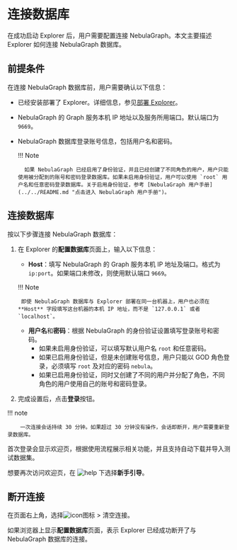# 连接数据库

在成功启动 Explorer 后，用户需要配置连接 NebulaGraph。本文主要描述 Explorer 如何连接 NebulaGraph 数据库。

## 前提条件

在连接 NebulaGraph 数据库前，用户需要确认以下信息：

- 已经安装部署了 Explorer。详细信息，参见[部署 Explorer](../deploy-connect/ex-ug-deploy.md)。

- NebulaGraph 的 Graph 服务本机 IP 地址以及服务所用端口。默认端口为 `9669`。

- NebulaGraph 数据库登录账号信息，包括用户名和密码。

  !!! Note
  
        如果 NebulaGraph 已经启用了身份验证，并且已经创建了不同角色的用户，用户只能使用被分配到的账号和密码登录数据库。如果未启用身份验证，用户可以使用 `root` 用户名和任意密码登录数据库。关于启用身份验证，参考 [NebulaGraph 用户手册](../../README.md "点击进入 NebulaGraph 用户手册")。

## 连接数据库

按以下步骤连接 NebulaGraph 数据库：

1. 在 Explorer 的**配置数据库**页面上，输入以下信息：

   - **Host**：填写 NebulaGraph 的 Graph 服务本机 IP 地址及端口。格式为 `ip:port`。如果端口未修改，则使用默认端口 `9669`。

    !!! Note

        即使 NebulaGraph 数据库与 Explorer 部署在同一台机器上，用户也必须在 **Host** 字段填写这台机器的本机 IP 地址，而不是 `127.0.0.1` 或者 `localhost`。

   - **用户名**和**密码**：根据 NebulaGraph 的身份验证设置填写登录账号和密码。
     - 如果未启用身份验证，可以填写默认用户名 `root` 和任意密码。
     - 如果已启用身份验证，但是未创建账号信息，用户只能以 GOD 角色登录，必须填写 `root` 及对应的密码 `nebula`。
     - 如果已启用身份验证，同时又创建了不同的用户并分配了角色，不同角色的用户使用自己的账号和密码登录。

2. 完成设置后，点击**登录**按钮。

  !!! note

        一次连接会话持续 30 分钟。如果超过 30 分钟没有操作，会话即断开，用户需要重新登录数据库。

首次登录会显示欢迎页，根据使用流程展示相关功能，并且支持自动下载并导入测试数据集。

想要再次访问欢迎页，在 ![help](https://docs-cdn.nebula-graph.com.cn/figures/navbar-help.png) 下选择**新手引导**。

## 断开连接

在页面右上角，选择![icon](https://docs-cdn.nebula-graph.com.cn/figures/image-icon10.png)图标 > 清空连接。

如果浏览器上显示**配置数据库**页面，表示 Explorer 已经成功断开了与 NebulaGraph 数据库的连接。
